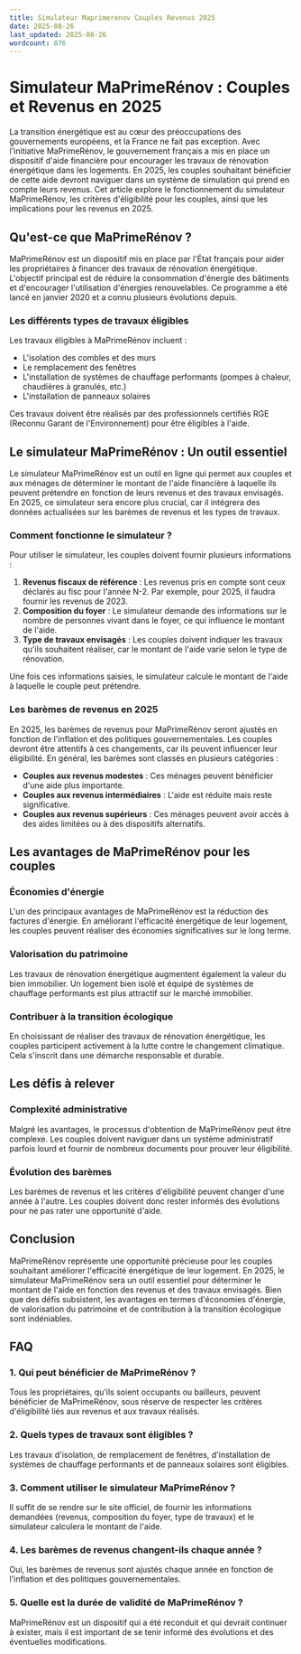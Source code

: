 ```yaml
---
title: Simulateur Maprimerenov Couples Revenus 2025
date: 2025-08-26
last_updated: 2025-08-26
wordcount: 876
---
```


# Simulateur MaPrimeRénov : Couples et Revenus en 2025

La transition énergétique est au cœur des préoccupations des gouvernements européens, et la France ne fait pas exception. Avec l'initiative MaPrimeRénov, le gouvernement français a mis en place un dispositif d'aide financière pour encourager les travaux de rénovation énergétique dans les logements. En 2025, les couples souhaitant bénéficier de cette aide devront naviguer dans un système de simulation qui prend en compte leurs revenus. Cet article explore le fonctionnement du simulateur MaPrimeRénov, les critères d'éligibilité pour les couples, ainsi que les implications pour les revenus en 2025.

## Qu'est-ce que MaPrimeRénov ?

MaPrimeRénov est un dispositif mis en place par l'État français pour aider les propriétaires à financer des travaux de rénovation énergétique. L'objectif principal est de réduire la consommation d'énergie des bâtiments et d'encourager l'utilisation d'énergies renouvelables. Ce programme a été lancé en janvier 2020 et a connu plusieurs évolutions depuis.

### Les différents types de travaux éligibles

Les travaux éligibles à MaPrimeRénov incluent :

- L'isolation des combles et des murs
- Le remplacement des fenêtres
- L'installation de systèmes de chauffage performants (pompes à chaleur, chaudières à granulés, etc.)
- L'installation de panneaux solaires

Ces travaux doivent être réalisés par des professionnels certifiés RGE (Reconnu Garant de l'Environnement) pour être éligibles à l'aide.

## Le simulateur MaPrimeRénov : Un outil essentiel

Le simulateur MaPrimeRénov est un outil en ligne qui permet aux couples et aux ménages de déterminer le montant de l'aide financière à laquelle ils peuvent prétendre en fonction de leurs revenus et des travaux envisagés. En 2025, ce simulateur sera encore plus crucial, car il intégrera des données actualisées sur les barèmes de revenus et les types de travaux.

### Comment fonctionne le simulateur ?

Pour utiliser le simulateur, les couples doivent fournir plusieurs informations :

1. **Revenus fiscaux de référence** : Les revenus pris en compte sont ceux déclarés au fisc pour l'année N-2. Par exemple, pour 2025, il faudra fournir les revenus de 2023.
2. **Composition du foyer** : Le simulateur demande des informations sur le nombre de personnes vivant dans le foyer, ce qui influence le montant de l'aide.
3. **Type de travaux envisagés** : Les couples doivent indiquer les travaux qu'ils souhaitent réaliser, car le montant de l'aide varie selon le type de rénovation.

Une fois ces informations saisies, le simulateur calcule le montant de l'aide à laquelle le couple peut prétendre.

### Les barèmes de revenus en 2025

En 2025, les barèmes de revenus pour MaPrimeRénov seront ajustés en fonction de l'inflation et des politiques gouvernementales. Les couples devront être attentifs à ces changements, car ils peuvent influencer leur éligibilité. En général, les barèmes sont classés en plusieurs catégories :

- **Couples aux revenus modestes** : Ces ménages peuvent bénéficier d'une aide plus importante.
- **Couples aux revenus intermédiaires** : L'aide est réduite mais reste significative.
- **Couples aux revenus supérieurs** : Ces ménages peuvent avoir accès à des aides limitées ou à des dispositifs alternatifs.

## Les avantages de MaPrimeRénov pour les couples

### Économies d'énergie

L'un des principaux avantages de MaPrimeRénov est la réduction des factures d'énergie. En améliorant l'efficacité énergétique de leur logement, les couples peuvent réaliser des économies significatives sur le long terme.

### Valorisation du patrimoine

Les travaux de rénovation énergétique augmentent également la valeur du bien immobilier. Un logement bien isolé et équipé de systèmes de chauffage performants est plus attractif sur le marché immobilier.

### Contribuer à la transition écologique

En choisissant de réaliser des travaux de rénovation énergétique, les couples participent activement à la lutte contre le changement climatique. Cela s'inscrit dans une démarche responsable et durable.

## Les défis à relever

### Complexité administrative

Malgré les avantages, le processus d'obtention de MaPrimeRénov peut être complexe. Les couples doivent naviguer dans un système administratif parfois lourd et fournir de nombreux documents pour prouver leur éligibilité.

### Évolution des barèmes

Les barèmes de revenus et les critères d'éligibilité peuvent changer d'une année à l'autre. Les couples doivent donc rester informés des évolutions pour ne pas rater une opportunité d'aide.

## Conclusion

MaPrimeRénov représente une opportunité précieuse pour les couples souhaitant améliorer l'efficacité énergétique de leur logement. En 2025, le simulateur MaPrimeRénov sera un outil essentiel pour déterminer le montant de l'aide en fonction des revenus et des travaux envisagés. Bien que des défis subsistent, les avantages en termes d'économies d'énergie, de valorisation du patrimoine et de contribution à la transition écologique sont indéniables.

## FAQ

### 1. Qui peut bénéficier de MaPrimeRénov ?

Tous les propriétaires, qu'ils soient occupants ou bailleurs, peuvent bénéficier de MaPrimeRénov, sous réserve de respecter les critères d'éligibilité liés aux revenus et aux travaux réalisés.

### 2. Quels types de travaux sont éligibles ?

Les travaux d'isolation, de remplacement de fenêtres, d'installation de systèmes de chauffage performants et de panneaux solaires sont éligibles.

### 3. Comment utiliser le simulateur MaPrimeRénov ?

Il suffit de se rendre sur le site officiel, de fournir les informations demandées (revenus, composition du foyer, type de travaux) et le simulateur calculera le montant de l'aide.

### 4. Les barèmes de revenus changent-ils chaque année ?

Oui, les barèmes de revenus sont ajustés chaque année en fonction de l'inflation et des politiques gouvernementales.

### 5. Quelle est la durée de validité de MaPrimeRénov ?

MaPrimeRénov est un dispositif qui a été reconduit et qui devrait continuer à exister, mais il est important de se tenir informé des évolutions et des éventuelles modifications.